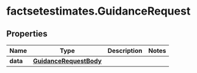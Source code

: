 # factsetestimates.GuidanceRequest

## Properties

Name | Type | Description | Notes
------------ | ------------- | ------------- | -------------
**data** | [**GuidanceRequestBody**](GuidanceRequestBody.md) |  | 


